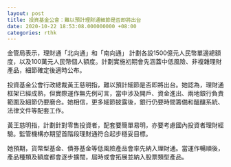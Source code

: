 ```yaml
---
layout: post
title: 投資基金公會：難以預計理財通細節是否即將出台
date: 2020-10-22 18:53:08.000000000 +08:00
categories: rthk
---
```


金管局表示，理財通「北向通」和「南向通」 計劃各設1500億元人民幣單邊總額度，以及100萬元人民幣個人額度。計劃實施初期會先涵蓋中低風險、非複雜理財產品，細節確定後適時公布。

投資基金公會行政總裁黃王慈明指，難以預計細節是否即將出台。她認為，理財通框架已經成熟，但實際運作無先例可言，當中涉及開戶、資金進出、兩地銀行負責範圍及細節仍要磨合。她相信，更多細節披露後，銀行仍要時間籌備和醞釀系統、法律文件等配套工作。

黃王慈明指，計劃針對零售投資者，配套要簡單易明，亦要考慮國內投資者理財經驗。監管機構亦期望首階段理財通符合起步穩妥目標。

她預期，貨幣型基金、債券基金等低風險產品會率先納入理財通。當運作暢順後，產品種類及額度都會逐步擴闊，屆時或會拓展並納入股票類型產品。
